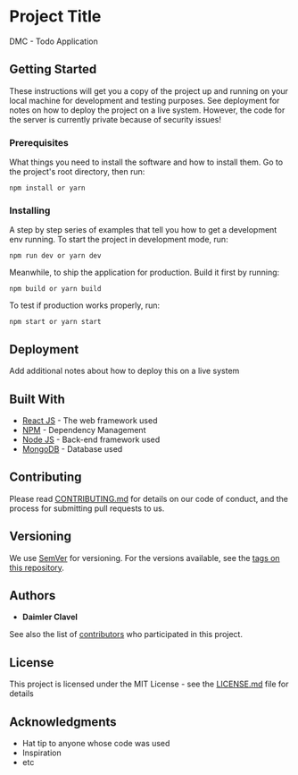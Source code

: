 # Project Title

DMC - Todo Application

## Getting Started

These instructions will get you a copy of the project up and running on your local machine for development and testing purposes. See deployment for notes on how to deploy the project on a live system. However, the code for the server is currently private because of security issues!

### Prerequisites

What things you need to install the software and how to install them.
Go to the project's root directory, then run:
```
npm install or yarn
```
### Installing

A step by step series of examples that tell you how to get a development env running.
To start the project in development mode, run:

```
npm run dev or yarn dev
```

Meanwhile, to ship the application for production. Build it first by running:

```
npm build or yarn build
```
To test if production works properly, run:
```
npm start or yarn start
```


## Deployment

Add additional notes about how to deploy this on a live system

## Built With

* [React JS](https://reactjs.org/docs/getting-started.html) - The web framework used
* [NPM](https://www.npmjs.com/) - Dependency Management
* [Node JS](https://nodejs.org/en/docs/) - Back-end framework used
* [MongoDB](https://www.mongodb.com/what-is-mongodb) - Database used

## Contributing

Please read [CONTRIBUTING.md](https://gist.github.com/PurpleBooth/b24679402957c63ec426) for details on our code of conduct, and the process for submitting pull requests to us.

## Versioning

We use [SemVer](http://semver.org/) for versioning. For the versions available, see the [tags on this repository](https://github.com/dmclavel/todo-app/tags). 

## Authors

* **Daimler Clavel**

See also the list of [contributors](https://github.com/dmclavel/todo-app/contributors) who participated in this project.

## License

This project is licensed under the MIT License - see the [LICENSE.md](LICENSE.md) file for details

## Acknowledgments

* Hat tip to anyone whose code was used
* Inspiration
* etc
